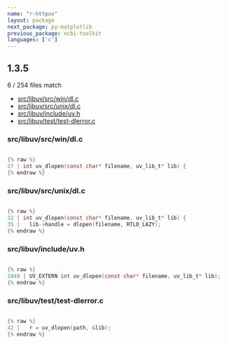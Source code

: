 ```yaml
---
name: "r-httpuv"
layout: package
next_package: py-matplotlib
previous_package: ncbi-toolkit
languages: ['c']
---
```

## 1.3.5
6 / 254 files match

 - [src/libuv/src/win/dl.c](#srclibuvsrcwindlc)
 - [src/libuv/src/unix/dl.c](#srclibuvsrcunixdlc)
 - [src/libuv/include/uv.h](#srclibuvincludeuvh)
 - [src/libuv/test/test-dlerror.c](#srclibuvtesttest-dlerrorc)

### src/libuv/src/win/dl.c

```c

{% raw %}
27 | int uv_dlopen(const char* filename, uv_lib_t* lib) {
{% endraw %}

```
### src/libuv/src/unix/dl.c

```c

{% raw %}
32 | int uv_dlopen(const char* filename, uv_lib_t* lib) {
35 |   lib->handle = dlopen(filename, RTLD_LAZY);
{% endraw %}

```
### src/libuv/include/uv.h

```c

{% raw %}
1849 | UV_EXTERN int uv_dlopen(const char* filename, uv_lib_t* lib);
{% endraw %}

```
### src/libuv/test/test-dlerror.c

```c

{% raw %}
42 |   r = uv_dlopen(path, &lib);
{% endraw %}

```